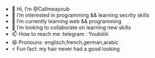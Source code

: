 - 👋 Hi, I’m @Callmeayoub
- 👀 I’m interested in programming && learning secrity skills
- 🌱 I’m currently learning web && programming
- 💞️ I’m looking to collaborate on learning new skills
- 📫 How to reach me :telegram : Youbiiiiii
- 😄 Pronouns: englisch,french,german,arabic
- ⚡ Fun fact: my hair never had a good looking

<!---
Callmeayoub/Callmeayoub is a ✨ special ✨ repository because its `README.md` (this file) appears on your GitHub profile.
You can click the Preview link to take a look at your changes.
--->
